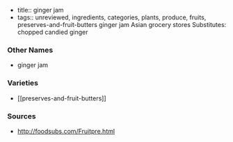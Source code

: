 - title:: ginger jam
- tags:: unreviewed, ingredients, categories, plants, produce, fruits, preserves-and-fruit-butters
ginger jam Asian grocery stores Substitutes: chopped candied ginger

### Other Names

* ginger jam

### Varieties

* [[preserves-and-fruit-butters]]

### Sources
* http://foodsubs.com/Fruitpre.html
